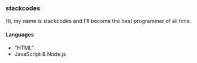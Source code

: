 ### stackcodes

Hi, my name is stackcodes and I'll become the best programmer of all time.

#### Languages

- "HTML"
- JavaScript & Node.js
